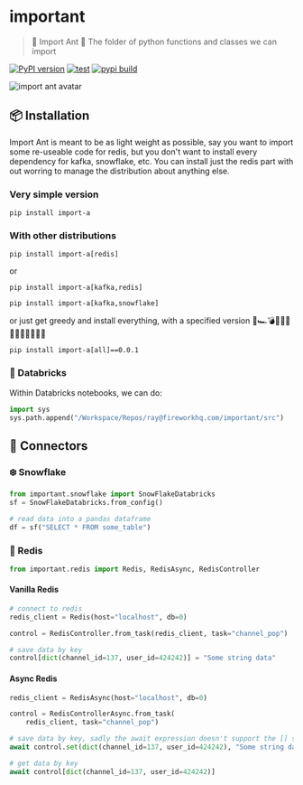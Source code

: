# important
> 🎁 Import Ant 🐜 The folder of python functions and classes we can import

[![PyPI version](https://img.shields.io/pypi/v/import-a)](https://pypi.org/project/import-a/)
[![test](https://github.com/loopsocial/important/actions/workflows/test.yml/badge.svg)](https://github.com/loopsocial/important/actions/workflows/test.yml) [![pypi build](https://github.com/loopsocial/important/actions/workflows/publish.yml/badge.svg)](https://github.com/loopsocial/important/actions/workflows/publish.yml)

![import ant avatar](import-ant.jpeg)

## 📦 Installation

Import Ant is meant to be as light weight as possible, say you want to import some re-useable code for redis, but you don't want to install every dependency for kafka, snowflake, etc. You can install just the redis part with out worring to manage the distribution about anything else.

### Very simple version
```shell
pip install import-a
```

### With other distributions
```shell
pip install import-a[redis]
```

or

```shell
pip install import-a[kafka,redis]
```

```shell
pip install import-a[kafka,snowflake]
```

or just get greedy and install everything, with a specified version 🚀🏎💣🔪🔫🔨🧨🧱🧲🧪🧬🧯🧰

```shell
pip install import-a[all]==0.0.1
```

### 🧱 Databricks
Within Databricks notebooks, we can do:
```python
import sys
sys.path.append("/Workspace/Repos/ray@fireworkhq.com/important/src")
```


## 🔌 Connectors
### ❄️ Snowflake
```python
from important.snowflake import SnowFlakeDatabricks
sf = SnowFlakeDatabricks.from_config()

# read data into a pandas dataframe
df = sf("SELECT * FROM some_table")
```
### 🍄 Redis
```python
from important.redis import Redis, RedisAsync, RedisController
```
#### Vanilla Redis
```python
# connect to redis
redis_client = Redis(host="localhost", db=0)

control = RedisController.from_task(redis_client, task="channel_pop")

# save data by key
control[dict(channel_id=137, user_id=424242)] = "Some string data"
```
#### Async Redis
```python
redis_client = RedisAsync(host="localhost", db=0)

control = RedisControllerAsync.from_task(
    redis_client, task="channel_pop")

# save data by key, sadly the await expression doesn't support the [] syntax
await control.set(dict(channel_id=137, user_id=424242), "Some string data")

# get data by key
await control[dict(channel_id=137, user_id=424242)]
```
